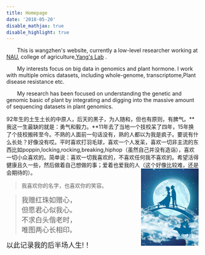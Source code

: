 ```yaml
---
title: Homepage
date: '2018-05-20'
disable_mathjax: true
disable_highlight: true
---
```



&emsp;&emsp;This is wangzhen's website, currently a low-level researcher working at <a href="http://www.njau.edu.cn/"  target="_blank">NAU</a>, college of agriculture,<a href="/" target="_blank">Yang's Lab</a> .

&emsp;&emsp;My interests focus on big data in genomics and  plant hormone. I work with multiple omics datasets, including whole-genome, transcriptome,Plant disease resistance etc.

&emsp;&emsp;My research has been focused on understanding the genetic and genomic basic of plant by integrating and digging into the massive amount of sequencing datasets in plant genomics.


92年生的土生土长的中原人，后天的黑子，为人随和，但也有原则，有脾气。**我这一生最缺的就是：勇气和毅力。**11年去了当地一个技校呆了四年，15年换了个技校搬砖至今。不熟的人面前一句话没有，熟的人都以为我是疯子。要说有什么长处？好像没有哎。平时喜欢打羽毛球，喜欢一个人发呆，喜欢一切非主流的东西比如poppin,locking,rocking,breaking,hiphop（虽然自己并没有造诣），喜欢一切小众喜欢的。简单说：喜欢一切我喜欢的，不喜欢任何我不喜欢的。希望活得健康且久一些，然后做着自己想做的事；爱着也爱我的人（这个好像比较难，还是会期待的）。
<img src="https://raw.githubusercontent.com/horticulture-kid/website-biowz/master/content/image/queqiao.jpg" style="max-width:30%;min-width:40px;float:right;" alt="wangzhen" />

> 
> 我喜欢你的名字，也喜欢你的笑容。
 
> <font size=4>我赠红珠如赠心，</font> <br>
> <font size=4>但愿君心似我心。</font> <br>
> <font size=4>不求白头偕老时，</font> <br>
> <font size=4>唯图两心长相印。</font> <br>

<font size=4>以此记录我的后半场人生!！</font>